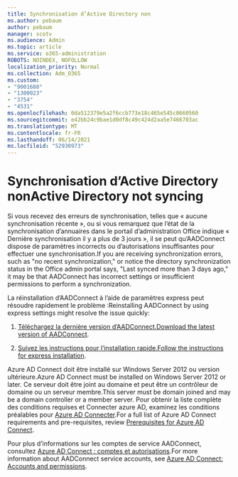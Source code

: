 ```yaml
---
title: Synchronisation d’Active Directory non
ms.author: pebaum
author: pebaum
manager: scotv
ms.audience: Admin
ms.topic: article
ms.service: o365-administration
ROBOTS: NOINDEX, NOFOLLOW
localization_priority: Normal
ms.collection: Adm_O365
ms.custom:
- "9001688"
- "1300023"
- "3754"
- "4531"
ms.openlocfilehash: 0da512379e5a2f6ccb773e18c465e545c0660560
ms.sourcegitcommit: e42bb24c9bae1d0df8c49c424d2aa5e7466703ac
ms.translationtype: MT
ms.contentlocale: fr-FR
ms.lasthandoff: 06/14/2021
ms.locfileid: "52930973"
---
```

# <a name="active-directory-not-syncing"></a><span data-ttu-id="fbcd4-102">Synchronisation d’Active Directory non</span><span class="sxs-lookup"><span data-stu-id="fbcd4-102">Active Directory not syncing</span></span>

<span data-ttu-id="fbcd4-103">Si vous recevez des erreurs de synchronisation, telles que « aucune synchronisation récente », ou si vous remarquez que l’état de la synchronisation d’annuaires dans le portail d’administration Office indique « Dernière synchronisation il y a plus de 3 jours », il se peut qu’AADConnect dispose de paramètres incorrects ou d’autorisations insuffisantes pour effectuer une synchronisation.</span><span class="sxs-lookup"><span data-stu-id="fbcd4-103">If you are receiving synchronization errors, such as "no recent synchronization," or notice the directory synchronization status in the Office admin portal says, "Last synced more than 3 days ago," it may be that AADConnect has incorrect settings or insufficient permissions to perform a synchronization.</span></span>  

<span data-ttu-id="fbcd4-104">La réinstallation d’AADConnect à l’aide de paramètres express peut résoudre rapidement le problème :</span><span class="sxs-lookup"><span data-stu-id="fbcd4-104">Reinstalling AADConnect by using express settings might resolve the issue quickly:</span></span>

1. <span data-ttu-id="fbcd4-105">[Téléchargez la dernière version d’AADConnect.](https://go.microsoft.com/fwlink/?LinkId=615771)</span><span class="sxs-lookup"><span data-stu-id="fbcd4-105">[Download the latest version of AADConnect](https://go.microsoft.com/fwlink/?LinkId=615771).</span></span>

2. <span data-ttu-id="fbcd4-106">[Suivez les instructions pour l’installation rapide.](/azure/active-directory/hybrid/how-to-connect-install-express)</span><span class="sxs-lookup"><span data-stu-id="fbcd4-106">[Follow the instructions for express installation](/azure/active-directory/hybrid/how-to-connect-install-express).</span></span>

<span data-ttu-id="fbcd4-107">Azure AD Connect doit être installé sur Windows Server 2012 ou version ultérieure.</span><span class="sxs-lookup"><span data-stu-id="fbcd4-107">Azure AD Connect must be installed on Windows Server 2012 or later.</span></span> <span data-ttu-id="fbcd4-108">Ce serveur doit être joint au domaine et peut être un contrôleur de domaine ou un serveur membre.</span><span class="sxs-lookup"><span data-stu-id="fbcd4-108">This server must be domain joined and may be a domain controller or a member server.</span></span> <span data-ttu-id="fbcd4-109">Pour obtenir la liste complète des conditions requises et Connecter azure AD, examinez les conditions préalables pour [Azure AD Connecter](/azure/active-directory/hybrid/how-to-connect-install-prerequisites).</span><span class="sxs-lookup"><span data-stu-id="fbcd4-109">For a full list of Azure AD Connect requirements and pre-requisites, review [Prerequisites for Azure AD Connect](/azure/active-directory/hybrid/how-to-connect-install-prerequisites).</span></span>

<span data-ttu-id="fbcd4-110">Pour plus d’informations sur les comptes de service AADConnect, consultez [Azure AD Connect : comptes et autorisations](/azure/active-directory/hybrid/reference-connect-accounts-permissions).</span><span class="sxs-lookup"><span data-stu-id="fbcd4-110">For more information about AADConnect service accounts, see [Azure AD Connect: Accounts and permissions](/azure/active-directory/hybrid/reference-connect-accounts-permissions).</span></span>

